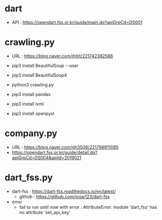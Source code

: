 # dart
- API : https://opendart.fss.or.kr/guide/main.do?apiGrpCd=DS001

# crawling.py
- URL : https://blog.naver.com/jhhlt/221742382586
- pip3 install BeautifulSoup --user
- pip3 install BeautifulSoup4
 
- python3 crawling.py
- pip3 install pandas
- pip3 install lxml
- pip3 install openpyxl

# company.py
- URL : https://blog.naver.com/dh3508/221798911085
- https://opendart.fss.or.kr/guide/detail.do?apiGrpCd=DS004&apiId=2019021

# dart_fss.py
- dart-fss : https://dart-fss.readthedocs.io/en/latest/
   - github : https://github.com/josw123/dart-fss
- error 
   - fail to run until now with error : AttributeError: module 'dart_fss' has no attribute 'set_api_key'
